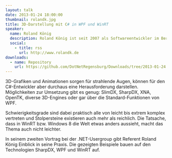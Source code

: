 ```yaml
---
layout: talk
date: 2013-01-24 18:00:00
thumbnail: rolandk.jpg
title: 3D-Darstellung mit C# in WPF und WinRT
speaker:
  name: Roland König
  description: Roland König ist seit 2007 als Softwareentwickler im Bereich Logistik und Automatisierung tätig. Sowohl beruflich als auch privat gilt sein besonderes Interesse der Entwicklung mit C# auf der .Net Plattform. Seine fachlichen Kenntnisse erweitert er durch ein Studium des Fachs Logistik neben dem Beruf.
  social:
    - title: rss
      url: http://www.rolandk.de
downloads:
  - name: Repository
    url: https://github.com/DotNetRegensburg/Downloads/tree/2013-01-24
---
```

3D-Grafiken und Animationen sorgen für strahlende Augen, können für den C#-Entwickler aber durchaus eine Herausforderung darstellen. Möglichkeiten zur Umsetzung gibt es genug: SlimDX, SharpDX, XNA, OpenTK, diverse 3D-Engines oder gar über die Standard-Funktionen von WPF. 

Schwierigkeitsgrade sind dabei praktisch alle von leicht bis extrem komplex vertreten und Stolpersteine existieren auch mehr als reichlich. Die Tatsache, dass in WinRT bzw. Windows 8 die Welt etwas anders aussieht, macht das Thema auch nicht leichter. 

In seinem zweiten Vortrag bei der .NET-Usergroup gibt Referent Roland König Einblick in seine Praxis. Die gezeigten Beispiele bauen auf den Technologien SharpDX, WPF und WinRT auf.